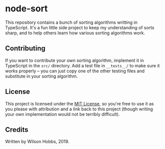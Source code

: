 # node-sort

This repository contains a bunch of sorting algorithms writting in TypeScript. It's a fun little side project to keep my understanding of sorts sharp, and to help others learn how various sorting algorithms work.

## Contributing

If you want to contribute your own sorting algorithm, implement it in TypeScript in the `src/` directory. Add a test file in `__tests__/` to make sure it works properly – you can just copy one of the other testing files and substitute in your sorting algorithm.

## License

This project is licensed under the [MIT License](./LICENSE), so you're free to use it as you please with attribution and a link back to this project (though writing your own implementation would not be terribly difficult).

## Credits

Written by Wilson Hobbs, 2019.
